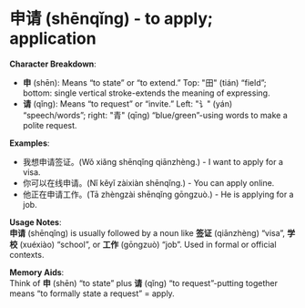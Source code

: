 # **申请 (shēnqǐng) - to apply; application**

**Character Breakdown**:  
- **申** (shēn): Means “to state” or “to extend.” Top: "田" (tián) “field”; bottom: single vertical stroke-extends the meaning of expressing.  
- **请** (qǐng): Means “to request” or “invite.” Left: "讠" (yán) “speech/words”; right: "青" (qīng) “blue/green”-using words to make a polite request.

**Examples**:  
- 我想申请签证。(Wǒ xiǎng shēnqǐng qiānzhèng.) - I want to apply for a visa.  
- 你可以在线申请。(Nǐ kěyǐ zàixiàn shēnqǐng.) - You can apply online.  
- 他正在申请工作。(Tā zhèngzài shēnqǐng gōngzuò.) - He is applying for a job.

**Usage Notes**:  
**申请** (shēnqǐng) is usually followed by a noun like **签证** (qiānzhèng) “visa”, **学校** (xuéxiào) “school”, or **工作** (gōngzuò) “job”. Used in formal or official contexts.

**Memory Aids**:  
Think of **申** (shēn) “to state” plus **请** (qǐng) “to request”-putting together means “to formally state a request” = apply.